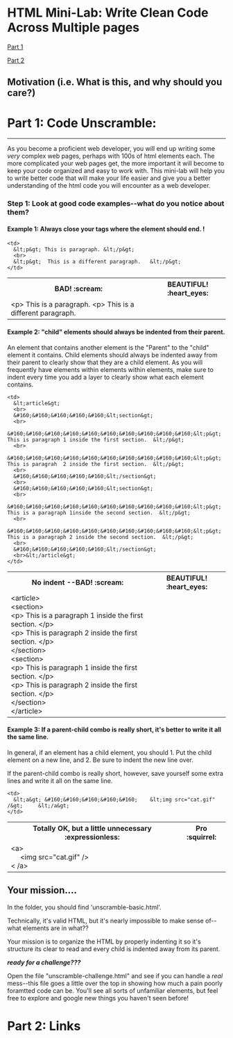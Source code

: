 # HTML Mini-Lab: Write Clean Code Across Multiple pages

[Part 1](https://github.com/upperlinecode/intro-to-front-end-teacher-guide/tree/master/Day%2001/Lesson%2002%20--%20HTML%20Mini-Lab/Student%20Materials#part-1-code-unscramble)

[Part 2](https://github.com/upperlinecode/intro-to-front-end-teacher-guide/tree/master/Day%2001/Lesson%2002%20--%20HTML%20Mini-Lab/Student%20Materials#part-2-links)

## Motivation (i.e. What is this, and why should you care?)


# Part 1: Code Unscramble:
-------------------------------


As you become a proficient web developer, you will end up writing some *very* complex web pages, perhaps with 100s of html elements each. The more complicated your web pages get, the more important it will become to keep your code organized and easy to work with. This mini-lab will help you to write better code that will make your life easier and give you a better understanding of the html code you will encounter as a web developer.


### Step 1: Look at good code examples--what do you notice about them?  

#### Example 1: Always close your tags where the element should end. !
<table>
  <tr>
    <th> BAD! :scream: </th>
    <th> BEAUTIFUL! :heart_eyes: </th>
  </tr>
  <tr>
    <td>
      &lt;p&gt; This is a paragraph.
      &lt;p&gt;  This is a different paragraph.
    </td>

    <td>
      &lt;p&gt; This is paragraph. &lt;/p&gt;
      <br>
      &lt;p&gt;  This is a different paragraph.   &lt;/p&gt;
    </td>
  </tr>
</table>


#### Example 2: "child" elements should always be indented from their parent.
An element that contains another element is the "Parent" to the "child" element it contains. Child elements should always be indented away from their parent to clearly show that they are a child element.
As you will frequently have elements within elements within elements, make sure to indent every time you add a layer to clearly show what each element contains.

<table>
  <tr>
    <th> No indent --BAD! :scream: </th>
    <th> BEAUTIFUL! :heart_eyes: </th>
  </tr>
  <tr>
    <td>
      &lt;article&gt;
      <br>
      &lt;section&gt;  
      <br>
      &lt;p&gt; This is a paragraph 1 inside the first section.  &lt;/p&gt;
      <br>
      &lt;p&gt; This is paragraph 2 inside the first section.  &lt;/p&gt;
      <br>
      &lt;/section&gt;
      <br>
      &lt;section&gt;  
      <br>
      &lt;p&gt; This is paragraph 1 inside the first section.  &lt;/p&gt;
      <br>
      &lt;p&gt; This is paragraph 2 inside the first section.  &lt;/p&gt;
      <br>
      &lt;/section&gt;
      <br>&lt;/article&gt;
    </td>

    <td>
      &lt;article&gt;
      <br>
      &#160;&#160;&#160;&#160;&#160;&lt;section&gt;  
      <br>
      &#160;&#160;&#160;&#160;&#160;&#160;&#160;&#160;&#160;&#160;&lt;p&gt; This is paragraph 1 inside the first section.  &lt;/p&gt;
      <br>
      &#160;&#160;&#160;&#160;&#160;&#160;&#160;&#160;&#160;&#160;&lt;p&gt; This is paragrah  2 inside the first section.  &lt;/p&gt;
      <br>
      &#160;&#160;&#160;&#160;&#160;&lt;/section&gt;
      <br>
      &#160;&#160;&#160;&#160;&#160;&lt;section&gt;  
      <br>
      &#160;&#160;&#160;&#160;&#160;&#160;&#160;&#160;&#160;&#160;&lt;p&gt; This is a paragraph 1inside the second section.  &lt;/p&gt;
      <br>
      &#160;&#160;&#160;&#160;&#160;&#160;&#160;&#160;&#160;&#160;&lt;p&gt; This is a paragraph 2 inside the second section.  &lt;/p&gt;
      <br>
      &#160;&#160;&#160;&#160;&#160;&lt;/section&gt;
      <br>&lt;/article&gt;
    </td>
  </tr>
</table>



#### Example 3: If a parent-child combo is really short, it's better to write it all the same line.
In general, if an element has a child element, you should 1. Put the child element on a new line, and 2. Be sure to indent the new line over.

If the parent-child combo is really short, however, save yourself some extra lines and write it all on the same line.

<table>
  <tr>
    <th> Totally OK, but a little unnecessary :expressionless:</th>
    <th> Pro :squirrel: </th>
  </tr>
  <tr>
    <td>
      &lt;a&gt;
      <br>
      &#160;&#160;&#160;&#160;&#160;&lt;img src="cat.gif" /&gt;
      <br>
      &lt; /a&gt;
    </td>

    <td>
      &lt;a&gt; &#160;&#160;&#160;&#160;&#160;    &lt;img src="cat.gif" /&gt;     &lt;/a&gt;
    </td>
  </tr>
</table>

## Your mission....

In the folder, you should find 'unscramble-basic.html'.

Technically, it's valid HTML, but it's nearly impossible to make sense of--what elements are in what??

Your mission is to organize the HTML by properly indenting it so it's structure its clear to read and every child is indented away from its parent.

***ready for a challenge???***

Open the file "unscramble-challenge.html" and see if you can handle a *real* mess--this file goes a little over the top in showing how much a pain poorly foramtted code can be.
You'll see all sorts of unfamiliar elements, but feel free to explore and google new things you haven't seen before!


# Part 2: Links
